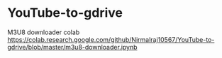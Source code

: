 # YouTube-to-gdrive
M3U8 downloader colab https://colab.research.google.com/github/Nirmalraj10567/YouTube-to-gdrive/blob/master/m3u8-downloader.ipynb
